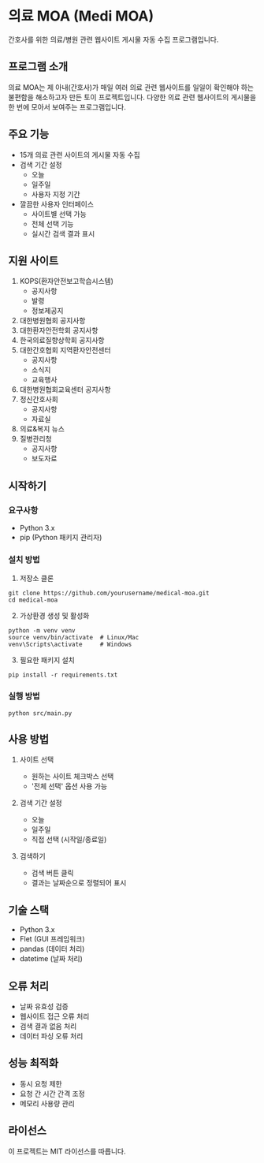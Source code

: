 # 의료 MOA (Medi MOA)

간호사를 위한 의료/병원 관련 웹사이트 게시물 자동 수집 프로그램입니다.

## 프로그램 소개
의료 MOA는 제 아내(간호사)가 매일 여러 의료 관련 웹사이트를 일일이 확인해야 하는 불편함을 해소하고자 만든 토이 프로젝트입니다. 다양한 의료 관련 웹사이트의 게시물을 한 번에 모아서 보여주는 프로그램입니다.

## 주요 기능

- 15개 의료 관련 사이트의 게시물 자동 수집
- 검색 기간 설정
  - 오늘
  - 일주일
  - 사용자 지정 기간
- 깔끔한 사용자 인터페이스
  - 사이트별 선택 가능
  - 전체 선택 기능
  - 실시간 검색 결과 표시

## 지원 사이트

1. KOPS(환자안전보고학습시스템)
   - 공지사항
   - 발령
   - 정보제공지
2. 대한병원협회 공지사항
3. 대한환자안전학회 공지사항
4. 한국의료질향상학회 공지사항
5. 대한간호협회 지역환자안전센터
   - 공지사항
   - 소식지
   - 교육행사
6. 대한병원협회교육센터 공지사항
7. 정신간호사회
   - 공지사항
   - 자료실
8. 의료&복지 뉴스
9. 질병관리청
   - 공지사항
   - 보도자료

## 시작하기

### 요구사항
- Python 3.x
- pip (Python 패키지 관리자)

### 설치 방법

1. 저장소 클론
```
git clone https://github.com/yourusername/medical-moa.git
cd medical-moa
```

2. 가상환경 생성 및 활성화
```
python -m venv venv
source venv/bin/activate  # Linux/Mac
venv\Scripts\activate     # Windows
```

3. 필요한 패키지 설치
```
pip install -r requirements.txt
```

### 실행 방법
```
python src/main.py
```

## 사용 방법

1. 사이트 선택
   - 원하는 사이트 체크박스 선택
   - '전체 선택' 옵션 사용 가능

2. 검색 기간 설정
   - 오늘
   - 일주일
   - 직접 선택 (시작일/종료일)

3. 검색하기
   - 검색 버튼 클릭
   - 결과는 날짜순으로 정렬되어 표시

## 기술 스택

- Python 3.x
- Flet (GUI 프레임워크)
- pandas (데이터 처리)
- datetime (날짜 처리)

## 오류 처리

- 날짜 유효성 검증
- 웹사이트 접근 오류 처리
- 검색 결과 없음 처리
- 데이터 파싱 오류 처리

## 성능 최적화

- 동시 요청 제한
- 요청 간 시간 간격 조정
- 메모리 사용량 관리

## 라이선스

이 프로젝트는 MIT 라이선스를 따릅니다.
